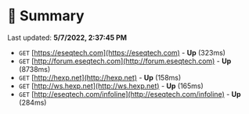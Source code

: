 # 📖 Summary
Last updated: **5/7/2022, 2:37:45 PM**

- `GET` [https://eseqtech.com](https://eseqtech.com) - **Up** (323ms)
- `GET` [http://forum.eseqtech.com](http://forum.eseqtech.com) - **Up** (8738ms)
- `GET` [http://hexp.net](http://hexp.net) - **Up** (158ms)
- `GET` [http://ws.hexp.net](http://ws.hexp.net) - **Up** (165ms)
- `GET` [http://eseqtech.com/infoline](http://eseqtech.com/infoline) - **Up** (284ms)
